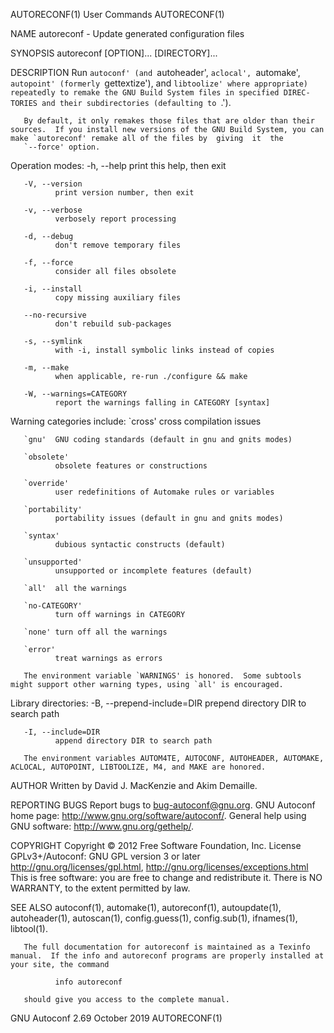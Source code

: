 AUTORECONF(1)                                                                                   User Commands                                                                                   AUTORECONF(1)

NAME
       autoreconf - Update generated configuration files

SYNOPSIS
       autoreconf [OPTION]... [DIRECTORY]...

DESCRIPTION
       Run  `autoconf' (and `autoheader', `aclocal', `automake', `autopoint' (formerly `gettextize'), and `libtoolize' where appropriate) repeatedly to remake the GNU Build System files in specified DIREC‐
       TORIES and their subdirectories (defaulting to `.').

       By default, it only remakes those files that are older than their sources.  If you install new versions of the GNU Build System, you can make `autoreconf' remake all of the files by  giving  it  the
       `--force' option.

   Operation modes:
       -h, --help
              print this help, then exit

       -V, --version
              print version number, then exit

       -v, --verbose
              verbosely report processing

       -d, --debug
              don't remove temporary files

       -f, --force
              consider all files obsolete

       -i, --install
              copy missing auxiliary files

       --no-recursive
              don't rebuild sub-packages

       -s, --symlink
              with -i, install symbolic links instead of copies

       -m, --make
              when applicable, re-run ./configure && make

       -W, --warnings=CATEGORY
              report the warnings falling in CATEGORY [syntax]

   Warning categories include:
       `cross'
              cross compilation issues

       `gnu'  GNU coding standards (default in gnu and gnits modes)

       `obsolete'
              obsolete features or constructions

       `override'
              user redefinitions of Automake rules or variables

       `portability'
              portability issues (default in gnu and gnits modes)

       `syntax'
              dubious syntactic constructs (default)

       `unsupported'
              unsupported or incomplete features (default)

       `all'  all the warnings

       `no-CATEGORY'
              turn off warnings in CATEGORY

       `none' turn off all the warnings

       `error'
              treat warnings as errors

       The environment variable `WARNINGS' is honored.  Some subtools might support other warning types, using `all' is encouraged.

   Library directories:
       -B, --prepend-include=DIR
              prepend directory DIR to search path

       -I, --include=DIR
              append directory DIR to search path

       The environment variables AUTOM4TE, AUTOCONF, AUTOHEADER, AUTOMAKE, ACLOCAL, AUTOPOINT, LIBTOOLIZE, M4, and MAKE are honored.

AUTHOR
       Written by David J. MacKenzie and Akim Demaille.

REPORTING BUGS
       Report bugs to <bug-autoconf@gnu.org>.
       GNU Autoconf home page: <http://www.gnu.org/software/autoconf/>.
       General help using GNU software: <http://www.gnu.org/gethelp/>.

COPYRIGHT
       Copyright © 2012 Free Software Foundation, Inc.  License GPLv3+/Autoconf: GNU GPL version 3 or later <http://gnu.org/licenses/gpl.html>, <http://gnu.org/licenses/exceptions.html>
       This is free software: you are free to change and redistribute it.  There is NO WARRANTY, to the extent permitted by law.

SEE ALSO
       autoconf(1), automake(1), autoreconf(1), autoupdate(1), autoheader(1), autoscan(1), config.guess(1), config.sub(1), ifnames(1), libtool(1).

       The full documentation for autoreconf is maintained as a Texinfo manual.  If the info and autoreconf programs are properly installed at your site, the command

              info autoreconf

       should give you access to the complete manual.

GNU Autoconf 2.69                                                                                October 2019                                                                                   AUTORECONF(1)
